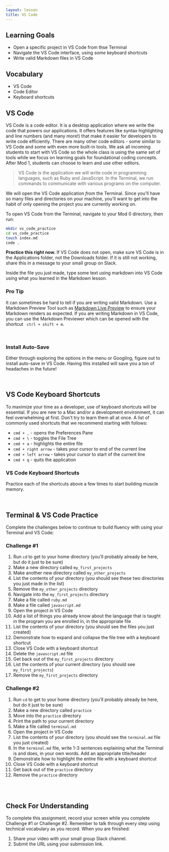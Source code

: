 ```yaml
---
layout: lesson
title: VS Code
---
```


## Learning Goals

- Open a specific project in VS Code from thse Terminal
- Navigate the VS Code interface, using _some_ keyboard shortcuts
- Write valid Markdown files in VS Code

## Vocabulary

- <span class="vocab">VS Code</span>
- <span class="vocab">Code Editor</span>
- <span class="vocab">Keyboard shortcuts</span>

## VS Code

<span class="vocab">VS Code</span> is a <span class="vocab">code editor</span>. It is a desktop application where we write the code that powers our applications. It offers features like syntax highlighting and line numbers (and many more!) that make it easier for developers to write code efficiently. There are many other code editors - some similar to VS Code and some with even more built-in tools. We ask all incoming students to start with VS Code so the whole class is using the same set of tools while we focus on learning goals for foundational coding concepts. After Mod 1, students can choose to learn and use other editors.

>VS Code is the application we will write code in programming languages, such as Ruby and JavaScript. In the Terminal, we run commands to communicate with various programs on the computer.

We will open the VS Code application _from_ the Terminal. Since you'll have so many files and directories on your machine, you'll want to get into the habit of only opening the project you are currently working on.

To open VS Code from the Terminal, navigate to your Mod 0 directory, then run:

```bash
mkdir vs_code_practice
cd vs_code_practice
touch index.md
code .
```

**Practice this right now.** If VS Code does not open, make sure VS Code is in the Applications folder, not the Downloads folder. If it is still not working, share this in a message to your small group on Slack.

Inside the file you just made, type some text using markdown into VS Code using what you learned in the Markdown lesson.

<div class="s-card s-border-yellow-500">
  <h3>Pro Tip</h3>
  <p>It can sometimes be hard to tell if you are writing valid Markdown. Use a Markdown Preview Tool such as <a href="https://markdownlivepreview.com/" target="blank">Markdown Live Preview</a> to ensure your Markdown renders as expected. If you are writing Markdown in VS Code, you can use the Markdown Previewer which can be opened with the shortcut <code> ctrl + shift + m</code>.</p>
</div>
<br>

<div class="s-card">
  <h3>Install Auto-Save</h3>
  <p>Either through exploring the options in the menu or Googling, figure out to install auto-save in VS Code. Having this installed will save you a ton of headaches in the future!</p>
</div>
<br>

## VS Code Keyboard Shortcuts

To maximize your time as a developer, use of <span class="vocab">keyboard shortcuts</span> will be essential. If you are new to a Mac and/or a development environment, it can feel overwhelming at first. Don't try to learn them all at once. A list of commonly used shortcuts that we recommend starting with follows:

- `cmd + ,` - opens the Preferences Pane
- `cmd + \` - toggles the File Tree
- `cmd + a` - highlights the entire file
- `cmd + right arrow` - takes your cursor to end of the current line
- `cmd + left arrow` - takes your cursor to start of the current line
- `cmd + q` - quits the application

<div class="s-card">
  <h3>VS Code Keyboard Shortcuts</h3>
  <p>Practice each of the shortcuts above a few times to start building muscle memory.</p>
</div>
<br>

## Terminal & VS Code Practice

Complete the challenges below to continue to build fluency with using your Terminal and VS Code:

### Challenge #1

1. Run `cd` to get to your home directory (you’ll probably already be here, but do it just to be sure)
1. Make a new directory called `my_first_projects`
1. Make another new directory called `my_other_projects`
1. List the contents of your directory (you should see these two directories you just made in the list)
1. Remove the `my_other_projects` directory
1. Navigate into the `my_first_projects` directory
1. Make a file called `ruby.md`
1. Make a file called `javascript.md`
1. Open the project in VS Code
1. Add a list of things you already know about the language that is taught in the program you are enrolled in, in the appropriate file
1. List the contents of your directory (you should see the files you just created)
1. Demonstrate how to expand and collapse the file tree with a keyboard shortcut
1. Close VS Code with a keyboard shortcut
1. Delete the `javascript.md` file
1. Get back out of the `my_first_projects` directory
1. List the contents of your current directory (you should see `my_first_projects`)
1. Remove the `my_first_projects` directory

### Challenge #2

1. Run `cd` to get to your home directory (you’ll probably already be here, but do it just to be sure)
1. Make a new directory called `practice`
1. Move into the `practice` directory
1. Print the path to your current directory
1. Make a file called `terminal.md`
1. Open the project in VS Code
1. List the contents of your directory (you should see the `terminal.md` file you just created)
1. In the `terminal.md` file, write 1-3 sentences explaining what the Terminal is and does, in your own words. Add an appropriate title/header
1. Demonstrate how to highlight the entire file with a keyboard shortcut
1. Close VS Code with a keyboard shortcut
1. Get back out of the `practice` directory
1. Remove the `practice` directory
<br>
<br>

## Check For Understanding

To complete this assignment, record your screen while you complete Challenge #1 _or_ Challenge #2. Remember to talk through every step using technical vocabulary as you record. When you are finished: 
1. Share your video with your small group Slack channel. 
1. Submit the URL using your submission link.

<br><br>
